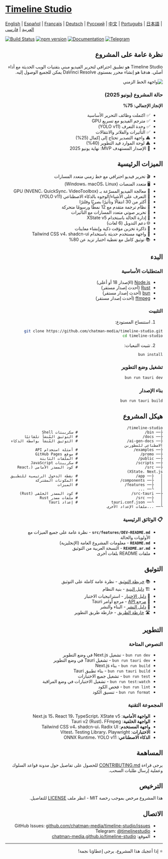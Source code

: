 # [Timeline Studio](https://chatman-media.github.io/timeline-studio/)

[English](README.md) | [Español](README.es.md) | [Français](README.fr.md) | [Deutsch](README.de.md) | [Русский](README.ru.md) | [中文](README.zh.md) | [Português](README.pt.md) | [日本語](README.ja.md) | [العربية](README.ar.md) | [فارسی](README.fa.md)

[![Build Status](https://github.com/chatman-media/timeline-studio/actions/workflows/build.yml/badge.svg)](https://github.com/chatman-media/timeline-studio/actions/workflows/build.yml)
[![npm version](https://img.shields.io/npm/v/timeline-studio.svg)](https://www.npmjs.com/package/timeline-studio)
[![Documentation](https://img.shields.io/badge/docs-TypeDoc-blue)](https://chatman-media.github.io/timeline-studio/api-docs/)
[![Telegram](https://img.shields.io/badge/Telegram-Join%20Group-blue?logo=telegram)](https://t.me/timelinestudio)

<div dir="rtl">

## نظرة عامة على المشروع

Timeline Studio هو تطبيق احترافي لتحرير الفيديو مبني بتقنيات الويب الحديثة مع أداء أصلي. هدفنا هو إنشاء محرر بمستوى DaVinci Resolve يمكن للجميع الوصول إليه.

![واجهة الخط الزمني](/public/screen3.png)

### حالة المشروع (يونيو 2025)

**الإنجاز الإجمالي: 75%**
- ✅ اكتملت وظائف التحرير الأساسية
- ✅ مترجم الفيديو مع تسريع GPU
- ✅ وحدة التعرف (YOLO v11)
- ✅ التأثيرات والفلاتر والانتقالات
- ⚠️ واجهة التصدير تحتاج إلى إكمال (25%)
- ⚠️ لوحة الموارد قيد التطوير (40%)
- 🎯 الإصدار المستهدف MVP: نهاية يونيو 2025

## الميزات الرئيسية

- 🎬 تحرير فيديو احترافي مع خط زمني متعدد المسارات
- 🖥️ متعدد المنصات (Windows، macOS، Linux)
- 🚀 معالجة الفيديو المسرّعة بـ GPU (NVENC، QuickSync، VideoToolbox)
- 🤖 التعرف على الأشياء/الوجوه بالذكاء الاصطناعي (YOLO v11)
- 🎨 أكثر من 30 انتقالًا وتأثيرًا بصريًا وفلترًا
- 📝 نظام ترجمة متقدم مع 12 نمطًا ورسومًا متحركة
- 🎵 تحرير صوتي متعدد المسارات مع التأثيرات
- 🧠 إدارة الحالة باستخدام XState v5
- 🌐 دعم التدويل (6 لغات)
- 💾 ذاكرة تخزين مؤقت ذكية وإنشاء معاينات
- 🎨 واجهة مستخدم حديثة باستخدام Tailwind CSS v4، shadcn-ui
- 📚 توثيق كامل مع تغطية اختبار تزيد عن 80%

## البدء

### المتطلبات الأساسية

- [Node.js](https://nodejs.org/) (الإصدار 18 أو أعلى)
- [Rust](https://www.rust-lang.org/tools/install) (أحدث إصدار مستقر)
- [bun](https://bun.sh/) (أحدث إصدار مستقر)
- [ffmpeg](https://ffmpeg.org/download.html) (أحدث إصدار مستقر)

### التثبيت

1. استنساخ المستودع:

```bash
git clone https://github.com/chatman-media/timeline-studio.git
cd timeline-studio
```

2. تثبيت التبعيات:

```bash
bun install
```

### تشغيل وضع التطوير

```bash
bun run tauri dev
```

### بناء الإصدار

```bash
bun run tauri build
```

## هيكل المشروع

```
timeline-studio/
├── bin/                              # سكريبتات Shell
├── docs/                             # التوثيق المُنشأ تلقائيًا
├── ai-gen-docs/                      # التوثيق المُنشأ بواسطة الذكاء الاصطناعي للمطورين
├── examples/                         # أمثلة استخدام API
├── promo/                            # موقع GitHub Pages
├── public/                           # الملفات الثابتة
├── scripts/                          # سكريبتات JavaScript
├── src/                              # كود المصدر الأمامي (React، XState، Next.js)
│   ├── app/                          # نقطة الدخول الرئيسية للتطبيق
│   ├── components/                   # المكونات المشتركة
│   ├── features/                     # الميزات
│   └── ...
├── src-tauri/                        # كود المصدر الخلفي (Rust)
│   ├── src/                          # ملفات مصدر Rust
│   └── tauri.conf.json               # إعداد Tauri
└── ...ملفات الإعداد الأخرى
```

### 📋 الوثائق الرئيسية

- **`src/features/DEV-README.md`** - نظرة عامة على جميع الميزات مع الأولويات والحالة
- **`README.md`** - معلومات المشروع العامة (الإنجليزية)
- **`README.ar.md`** - النسخة العربية من التوثيق
- ملفات README بلغات أخرى

## التوثيق

- 📚 [خريطة التوثيق](ai-gen-docs/MAP.md) - نظرة عامة كاملة على التوثيق
- 🏗️ [دليل البنية](ai-gen-docs/ARCHITECTURE.md) - بنية النظام
- 🧪 [دليل الاختبار](ai-gen-docs/testing/TESTING.md) - استراتيجيات الاختبار
- 📡 [مرجع API](ai-gen-docs/API.md) - مرجع أوامر Tauri
- 🚀 [دليل النشر](ai-gen-docs/deployment/DEPLOYMENT.md) - البناء والنشر
- 🛣️ [خارطة الطريق](ai-gen-docs/ROADMAP.md) - خارطة طريق التطوير

## التطوير

### النصوص المتاحة

- `bun run dev` - تشغيل Next.js في وضع التطوير
- `bun run tauri dev` - تشغيل Tauri في وضع التطوير
- `bun run build` - بناء Next.js
- `bun run tauri build` - بناء تطبيق Tauri
- `bun run test` - تشغيل جميع الاختبارات
- `bun run test:watch` - تشغيل الاختبارات في وضع المراقبة
- `bun run lint` - فحص الكود
- `bun run format` - تنسيق الكود

### المجموعة التقنية

- **الواجهة الأمامية**: Next.js 15، React 19، TypeScript، XState v5
- **الواجهة الخلفية**: Tauri v2 (Rust)، FFmpeg
- **واجهة المستخدم**: Tailwind CSS v4، shadcn-ui، Radix UI
- **الاختبارات**: Vitest، Testing Library، Playwright
- **الذكاء الاصطناعي**: ONNX Runtime، YOLO v11

## المساهمة

يرجى قراءة [CONTRIBUTING.md](CONTRIBUTING.md) للحصول على تفاصيل حول مدونة قواعد السلوك وعملية إرسال طلبات السحب.

## الترخيص

هذا المشروع مرخص بموجب رخصة MIT - انظر ملف [LICENSE](LICENSE) للتفاصيل.

## الاتصال

- GitHub Issues: [github.com/chatman-media/timeline-studio/issues](https://github.com/chatman-media/timeline-studio/issues)
- Telegram: [@timelinestudio](https://t.me/timelinestudio)
- الموقع: [chatman-media.github.io/timeline-studio](https://chatman-media.github.io/timeline-studio/)

---

⭐ إذا أعجبك هذا المشروع، يرجى إعطاؤنا نجمة!

</div>